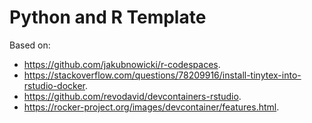 # Python and R Template

Based on:

* <https://github.com/jakubnowicki/r-codespaces>.
* <https://stackoverflow.com/questions/78209916/install-tinytex-into-rstudio-docker>.
* <https://github.com/revodavid/devcontainers-rstudio>.
* <https://rocker-project.org/images/devcontainer/features.html>.
